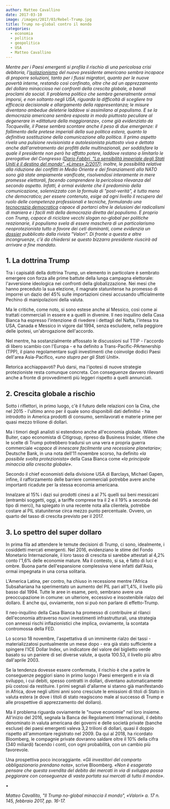 ```yaml
---
author: Matteo Cavallino
date: 2017-03-10
image: /images/2017/03/Rebel-Trump.jpg
title: Trump no-global contro il mondo
categories:
  - economia
  - politica
  - geopolitica
  - USA
  - Matteo Cavallino
---
```


*Mentre per i Paesi emergenti si profila il rischio di una pericolosa crisi debitoria, l'[isolazionismo](http://www.lindro.it/lisolazionismo-trump-un-muro-verso-la-presidenza/)* *del nuovo presidente americano sembra incapace di proporre soluzioni, tanto per i flussi migratori, quanto per le nuove povertà interne, restando così confinato, oltre che ad un apprezzamento del dollaro minaccioso nei confronti della crescita globale, a banali proclami da social. Il problema politico che sembra generalmente ormai imporsi, e non soltanto negli USA, riguarda la difficoltà di scegliere tra efficacia decisionale e allargamento della rappresentanza; le misure diventano ambedue deleterie laddove si assimilano al populismo. E se la democrazia americana sembra esposta in modo piuttosto peculiare al degenerare in «dittatura della maggioranza», come già evidenziato da Tocqueville, il Paese sembra scontare anche il peso di due emergenze: il fallimento delle pretese imperiali della sua politica estera, quanto la definitiva sostituzione della comunicazione alla politica. Il primo aspetto rivela una pulsione revisionista e autolesionista piuttosto viva e dettata anche dall'arretramento dei profitti delle multinazionali, per soddisfare la quale il presidente non però ha affatto potere, laddove restano a limitarlo le prerogative del Congresso ([Dario Fabbri, "La sensibilità imperiale degli Stati Uniti è il destino del mondo", «Limes» 2/2017](http://www.limesonline.com/cartaceo/la-sensibilita-imperiale-degli-stati-uniti-e-il-destino-del-mondo?prv=true)); inoltre, le possibilità relative alla riduzione dei conflitti in Medio Oriente e dei finanziamenti alla NATO sono già state ampiamente vanificate, risolvendosi interamente in mere promesse elettorali, facendo comprendere la pericolosa rilevanza del secondo aspetto. Infatti, è ormai evidente che il predominio della comunicazione, solennizzato con la formula di "post-verità", è tutto meno che democratico; per essere contenuto, esige ad ogni livello il recupero del ruolo delle competenza professionali e tecniche, formulando una [tecnocrazia democratica](http://www.scritture.net/mag/il-disgusto-della-democrazia/index.html) capace di portarci oltre le delusioni dei radicalismi di maniera e i facili miti della democrazia diretta del populismo. E proprio con Trump, capace di riciclare vecchi slogan no-global per politiche reazionarie, il populismo svela di essere maschera di un particolarismo neoprotezionista tutto a favore dei ceti dominanti, come evidenzia un [dossier](https://stores.streetlib.com/it/search?publisher=Valori) pubblicato dalla rivista "Valori". Di fronte a questa e altre incongruenze, c'è da chiedersi se questo bizzarro presidente riuscirà ad arrivare a fine mandato.*

## 1. La dottrina Trump

Tra i capisaldi della dottrina Trump, un elemento in particolare è sembrato emergere con forza alle prime battute della lunga campagna elettorale: l'avversione ideologica nei confronti della globalizzazione. Nei mesi che hanno preceduto la sua elezione, il magnate statunitense ha promesso di imporrei un dazio del 45% sulle importazioni cinesi accusando ufficialmente Pechino di manipolazioni della valuta.

Ma le critiche, come noto, si sono estese anche al Messico, così come ai trattati commerciali in essere e a quelli in divenire. Il neo inquilino della Casa Bianca ha espresso l'intenzione di rivedere i dettagli del Nafta, l'intesa tra USA, Canada e Messico in vigore dal 1994, senza escludere, nella peggiore delle ipotesi, un'abrogazione dell'accordo.

Nel mentre, ha sostanzialmente affossato le discussioni sul TTIP - l'accordo di libero scambio con l'Europa - e ha definito a Trans-Pacific-PArtenership (TPP), il piano regolamentare sugli investimenti che coinvolge dodici Paesi dell'area Asia-Pacifico, *«uno stupro per gli Stati Uniti»*.

Retorica acchiappavoti? Può darsi, ma l'ipotesi di nuove strategie protezioniste resta comunque concreta. Con conseguenze davvero rilevanti anche a fronte di provvedimenti più leggeri rispetto a quelli annunciati.

## 2. Crescita globale a rischio

Sotto i riflettori, in primo luogo, c'è il futuro delle relazioni con la Cina, che nel 2015 - l'ultimo anno per il quale sono disponibili dati definitivi - ha introdotto in America prodotti di consumo, semilavorati e materie prime per quasi mezzo trilione di dollari.

Ma i timori degli analisti si estendono anche all'economia globale. Willem Buiter, capo economista di Citigroup, ripreso da Business Insider, ritiene che le scelte di Trump potrebbero tradursi un una vera e propria guerra commerciale *«capace di innescare facilmente una recessione planetaria»*; Deutsche Bank, in una nota dell'11 novembre scorso, ha definito *«la possibile svolta protezionista»* della Casa Bianca come *«la principale minaccia alla crescita globale»*.

Secondo il chief economisti della divisione USA di Barclays, Michael Gapen, infine, il rafforzamento delle barriere commerciali potrebbe avere anche importanti ricadute per la stessa economia americana.

Innalzare al 15% i dazi sui prodotti cinesi a al 7% quelli sui beni messicani (entrambi soggetti, oggi, a tariffe comprese tra il 2 e il 19% a seconda del tipo di merci), ha spiegato in una recente nota alla clientela, potrebbe costare al PIL statunitense circa mezzo punto percentuale. Ovvero, un quarto del tasso di crescita previsto per il 2017.

## 3. Lo spettro del super dollaro

In prima fila ad attendere le temute decisioni di Trump, ci sono, idealmente, i cosiddetti mercati emergenti. Nel 2016, evidenziano le stime del Fondo Monetario Internazionale, il loro tasso di crescita si sarebbe attestati al 4,2% conto l'1,6% delle economie mature. Ma il contesto, si sa, è fatto di luci e ombre. Buona parte dell'espansione complessiva viene infatti dall'Asia, ormai impegnata in una corsa solitaria.

L'America Latina, per contro, ha chiuso in recessione mentre l'Africa Subsahariana ha sperimentato un aumento del PIL pari all'1,4%, il livello più basso dal 1994. Tutte le aree in esame, però, sembrano avere una preoccupazione in comune: un ulteriore, eccessivo e insostenibile rialzo del dollaro. E anche qui, ovviamente, non si può non parlare di effetto-Trump.

Il neo-inquilino della Casa Bianca ha promesso di contribuire al rilanci dell'economia attraverso nuovi investimenti infrastrutturali, una strategia con annessi rischi inflazionistici che implica, ovviamente, la scontata contromossa della FED.

Lo scorso 18 novembre, l'aspettativa di un imminente rialzo dei tassi - materializzatosi puntualmente un mese dopo - era già stato sufficiente a spingere l'ICE Dollar Index, un indicatore del valore del biglietto verde basato su un paniere di sei diverse valute, a quota 100.53, il livello più altro dall'aprile 2003.

Se la tendenza dovesse essere confermata, il rischio è che a patire le conseguenze peggiori siano in primo luogo i Paesi emergenti e in via di sviluppo, i cui debiti, spesso contratti in dollari, diventano automaticamente più costosi da restituire. I primi segnali d'allarme si stanno già manifestando in Africa, dove negli ultimi anni sono cresciute le emissioni di titoli di Stato in valuta estera (e dove i titoli di stato reagiscono male al successo di Trump e alle prospettive di apprezzamento del dollaro).

Ma il problema riguarda ovviamente le "nuove economie" nel loro insieme. All'inizio del 2016, segnala la Banca dei Regolamenti Internazionali, il debito denominato in valuta americana dei governi e delle società private (banche escluse) dei paesi emergenti valeva 3,2 trilioni di dollari, quasi il doppio rispetto all'ammontare registrato nel 2009. Da qui al 2018, ha ricordato Bloomberg, le compagnie private dovranno saldare oltre il 10% della cifra (340 miliardi) facendo i conti, con ogni probabilità, con un cambio più favorevole.

Una prospettiva poco incoraggiante. *«Gli investitori del comparto obbligazionario prendano nota»*, scrive Bloomberg. *«Non è esagerato pensare che questa svendita del debito dei mercati in via di sviluppo possa peggiorare con conseguenze di vasta portata sui mercati di tutto il mondo»*.

•

*Matteo Cavallito, "Il Trump no-global minaccia il mondo", «Valori» a. 17 n. 145, febbraio 2017, pp. 16-17.*
